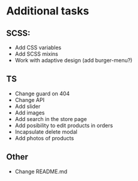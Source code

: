 # Additional tasks

## SCSS:
- Add CSS variables
- Add SCSS mixins
- Work with adaptive design (add burger-menu?)
## TS
- Change guard on 404
- Change API
- Add slider
- Add images
- Add search in the store page
- Add posibility to edit products in orders
- Incapsulate delete modal
- Add photos of products
## Other
- Change README.md
